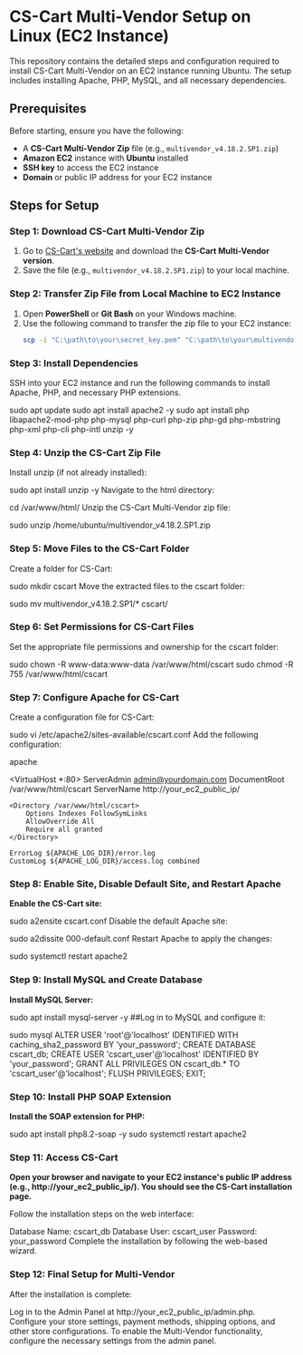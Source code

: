 # CS-Cart Multi-Vendor Setup on Linux (EC2 Instance)

This repository contains the detailed steps and configuration required to install CS-Cart Multi-Vendor on an EC2 instance running Ubuntu. The setup includes installing Apache, PHP, MySQL, and all necessary dependencies.

## Prerequisites
Before starting, ensure you have the following:
- A **CS-Cart Multi-Vendor Zip** file (e.g., `multivendor_v4.18.2.SP1.zip`)
- **Amazon EC2** instance with **Ubuntu** installed
- **SSH key** to access the EC2 instance
- **Domain** or public IP address for your EC2 instance

## Steps for Setup

### Step 1: Download CS-Cart Multi-Vendor Zip
1. Go to [CS-Cart's website](https://www.cs-cart.com/) and download the **CS-Cart Multi-Vendor version**.
2. Save the file (e.g., `multivendor_v4.18.2.SP1.zip`) to your local machine.

### Step 2: Transfer Zip File from Local Machine to EC2 Instance
1. Open **PowerShell** or **Git Bash** on your Windows machine.
2. Use the following command to transfer the zip file to your EC2 instance:
   ```bash
   scp -i "C:\path\to\your\secret_key.pem" "C:\path\to\your\multivendor_v4.18.2.SP1.zip" ubuntu@<your-ec2-public-ip>:/home/ubuntu/

### Step 3: Install Dependencies ###
SSH into your EC2 instance and run the following commands to install Apache, PHP, and necessary PHP extensions.

sudo apt update
sudo apt install apache2 -y
sudo apt install php libapache2-mod-php php-mysql php-curl php-zip php-gd php-mbstring php-xml php-cli php-intl unzip -y
### Step 4: Unzip the CS-Cart Zip File ###

Install unzip (if not already installed):


sudo apt install unzip -y
Navigate to the html directory:


cd /var/www/html/
Unzip the CS-Cart Multi-Vendor zip file:

sudo unzip /home/ubuntu/multivendor_v4.18.2.SP1.zip
### Step 5: Move Files to the CS-Cart Folder ###
Create a folder for CS-Cart:


sudo mkdir cscart
Move the extracted files to the cscart folder:


sudo mv multivendor_v4.18.2.SP1/* cscart/
### Step 6: Set Permissions for CS-Cart Files ###
Set the appropriate file permissions and ownership for the cscart folder:


sudo chown -R www-data:www-data /var/www/html/cscart
sudo chmod -R 755 /var/www/html/cscart
### Step 7: Configure Apache for CS-Cart ###
Create a configuration file for CS-Cart:


sudo vi /etc/apache2/sites-available/cscart.conf
Add the following configuration:

apache

<VirtualHost *:80>
    ServerAdmin admin@yourdomain.com
    DocumentRoot /var/www/html/cscart
    ServerName http://your_ec2_public_ip/

    <Directory /var/www/html/cscart>
        Options Indexes FollowSymLinks
        AllowOverride All
        Require all granted
    </Directory>

    ErrorLog ${APACHE_LOG_DIR}/error.log
    CustomLog ${APACHE_LOG_DIR}/access.log combined
</VirtualHost>

### Step 8: Enable Site, Disable Default Site, and Restart Apache ###

**Enable the CS-Cart site:**


   sudo a2ensite cscart.conf
   Disable the default Apache site:
   
   sudo a2dissite 000-default.conf
   Restart Apache to apply the changes:   
   
   sudo systemctl restart apache2
   
### Step 9: Install MySQL and Create Database ###
**Install MySQL Server:**


   sudo apt install mysql-server -y
##Log in to MySQL and configure it:

   sudo mysql
   ALTER USER 'root'@'localhost' IDENTIFIED WITH caching_sha2_password BY 'your_password';
   CREATE DATABASE cscart_db;
   CREATE USER 'cscart_user'@'localhost' IDENTIFIED BY 'your_password';
   GRANT ALL PRIVILEGES ON cscart_db.* TO 'cscart_user'@'localhost';
   FLUSH PRIVILEGES;
   EXIT;

### Step 10: Install PHP SOAP Extension ###

**Install the SOAP extension for PHP:**


   sudo apt install php8.2-soap -y
   sudo systemctl restart apache2

### Step 11: Access CS-Cart ###

**Open your browser and navigate to your EC2 instance's public IP address (e.g., http://your_ec2_public_ip/). You should see the CS-Cart installation page.**

Follow the installation steps on the web interface:

Database Name: cscart_db
Database User: cscart_user
Password: your_password
Complete the installation by following the web-based wizard.

### Step 12: Final Setup for Multi-Vendor ###
After the installation is complete:

Log in to the Admin Panel at http://your_ec2_public_ip/admin.php.
Configure your store settings, payment methods, shipping options, and other store configurations.
To enable the Multi-Vendor functionality, configure the necessary settings from the admin panel.
